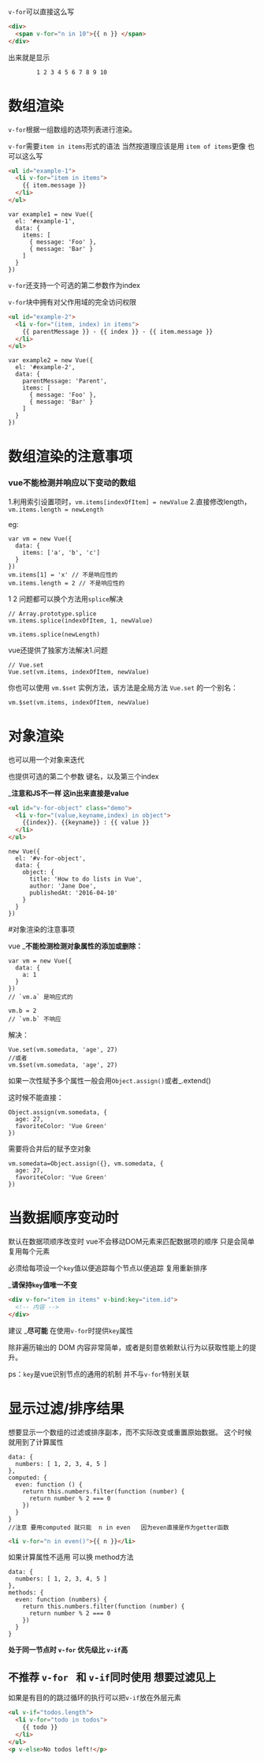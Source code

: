 ```v-for```可以直接这么写

``` HTML
<div>
  <span v-for="n in 10">{{ n }} </span>
</div>
```

出来就是显示

            1 2 3 4 5 6 7 8 9 10


# 数组渲染

```v-for```根据一组数组的选项列表进行渲染。

```v-for```需要```item in items```形式的语法
当然按道理应该是用 ```item of items```更像 也可以这么写

``` HTML
<ul id="example-1">
  <li v-for="item in items">
    {{ item.message }}
  </li>
</ul>
```

``` JS
var example1 = new Vue({
  el: '#example-1',
  data: {
    items: [
      { message: 'Foo' },
      { message: 'Bar' }
    ]
  }
})
```


```v-for```还支持一个可选的第二参数作为index

```v-for```块中拥有对父作用域的完全访问权限

``` HTML
<ul id="example-2">
  <li v-for="(item, index) in items">
    {{ parentMessage }} - {{ index }} - {{ item.message }}
  </li>
</ul>
```

``` JS
var example2 = new Vue({
  el: '#example-2',
  data: {
    parentMessage: 'Parent',
    items: [
      { message: 'Foo' },
      { message: 'Bar' }
    ]
  }
})
```



# 数组渲染的注意事项

### vue不能检测并响应以下变动的数组

1.利用索引设置项时，```vm.items[indexOfItem] = newValue```
2.直接修改length， ```vm.items.length = newLength```

eg:
``` JS
var vm = new Vue({
  data: {
    items: ['a', 'b', 'c']
  }
})
vm.items[1] = 'x' // 不是响应性的
vm.items.length = 2 // 不是响应性的
```

1  2  问题都可以换个方法用```splice```解决

``` JS
// Array.prototype.splice
vm.items.splice(indexOfItem, 1, newValue)
```

``` JS
vm.items.splice(newLength)
```


vue还提供了独家方法解决1.问题

``` JS
// Vue.set
Vue.set(vm.items, indexOfItem, newValue)
```

你也可以使用 ```vm.$set``` 实例方法，该方法是全局方法 ```Vue.set``` 的一个别名：

``` JS
vm.$set(vm.items, indexOfItem, newValue)
```












# 对象渲染

也可以用一个对象来迭代

也提供可选的第二个参数 键名，以及第三个index

___注意和JS不一样 这in出来直接是value__

``` HTML
<ul id="v-for-object" class="demo">
  <li v-for="(value,keyname,index) in object">
    {{index}}. {{keyname}} : {{ value }}
  </li>
</ul>
```

``` JS
new Vue({
  el: '#v-for-object',
  data: {
    object: {
      title: 'How to do lists in Vue',
      author: 'Jane Doe',
      publishedAt: '2016-04-10'
    }
  }
})
```

#对象渲染的注意事项

vue
___不能检测检测对象属性的添加或删除：__


``` JS
var vm = new Vue({
  data: {
    a: 1
  }
})
// `vm.a` 是响应式的

vm.b = 2
// `vm.b` 不响应
```


解决：

``` JS
Vue.set(vm.somedata, 'age', 27)
//或者
vm.$set(vm.somedata, 'age', 27)
```

如果一次性赋予多个属性一般会用```Object.assign()```或者_.extend()

这时候不能直接：

``` JS
Object.assign(vm.somedata, {
  age: 27,
  favoriteColor: 'Vue Green'
})
```

需要将合并后的赋予空对象

``` JS
vm.somedata=Object.assign({}, vm.somedata, {
  age: 27,
  favoriteColor: 'Vue Green'
})
```






# 当数据顺序变动时


默认在数据项顺序改变时 vue不会移动DOM元素来匹配数据项的顺序 只是会简单复用每个元素

必须给每项设一个```key```值以便追踪每个节点以便追踪 复用重新排序

___请保持```key```值唯一不变__

``` HTML
<div v-for="item in items" v-bind:key="item.id">
  <!-- 内容 -->
</div>
```

建议
___尽可能__
在使用```v-for```时提供```key```属性

除非遍历输出的 DOM 内容非常简单，或者是刻意依赖默认行为以获取性能上的提升。

ps：```key```是vue识别节点的通用的机制 并不与```v-for```特别关联






# 显示过滤/排序结果

想要显示一个数组的过滤或排序副本，而不实际改变或重置原始数据。
这个时候就用到了计算属性 

``` JS
data: {
  numbers: [ 1, 2, 3, 4, 5 ]
},
computed: {
  even: function () {
    return this.numbers.filter(function (number) {
      return number % 2 === 0
    })
  }
}
//注意 要用computed 就只能  n in even   因为even直接是作为getter函数
```

``` HTML
<li v-for="n in even()">{{ n }}</li>
```

如果计算属性不适用 可以换 method方法

``` JS
data: {
  numbers: [ 1, 2, 3, 4, 5 ]
},
methods: {
  even: function (numbers) {
    return this.numbers.filter(function (number) {
      return number % 2 === 0
    })
  }
}
```





__处于同一节点时 ```v-for``` 优先级比 ```v-if```高__

不推荐 ```v-for ``` 和 ```v-if```同时使用 想要过滤见上
---

如果是有目的的跳过循环的执行可以把```v-if```放在外层元素

``` HTML
<ul v-if="todos.length">
  <li v-for="todo in todos">
    {{ todo }}
  </li>
</ul>
<p v-else>No todos left!</p>
```